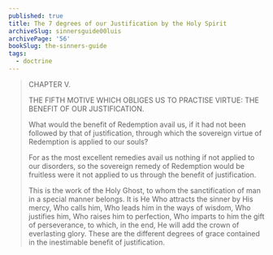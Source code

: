 ```yaml
---
published: true
title: The 7 degrees of our Justification by the Holy Spirit
archiveSlug: sinnersguide00luis
archivePage: '56'
bookSlug: the-sinners-guide
tags:
  - doctrine
---
```


> CHAPTER V.
>
> THE FIFTH MOTIVE WHICH OBLIGES US TO PRACTISE VIRTUE: THE BENEFIT OF OUR JUSTIFICATION.
>
> What would the benefit of Redemption avail us, if it had not been followed by that of justification, through which the sovereign virtue of Redemption is applied to our souls?
>
> For as the most excellent remedies avail us nothing if not applied to our disorders, so the sovereign remedy of Redemption would be fruitless were it not applied to us through the benefit of justification.
>
> This is the work of the Holy Ghost, to whom the sanctification of man in a special manner belongs. It is He Who attracts the sinner by His mercy, Who calls him, Who leads him in the ways of wisdom, Who justifies him, Who raises him to perfection, Who imparts to him the gift of perseverance, to which, in the end, He will add the crown of everlasting glory. These are the different degrees of grace contained in the inestimable benefit of justification.
